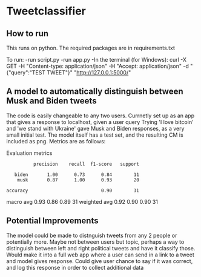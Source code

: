 # Tweetclassifier

## How to run
This runs on python. The required packages are in requirements.txt

To run:
-run script.py
-run app.py
-In the terminal (for Windows):
curl -X GET -H "Content-type: application/json"  -H "Accept: application/json"  -d "{\"query\":\"TEST TWEET\"}"  "http://127.0.0.1:5000/"


## A model to automatically distinguish between Musk and Biden tweets

The code is easily changeable to any two users. 
Currnetly set up as an app that gives a response to localhost, given a user query
Trying 'I love bitcoin' and 'we stand with Ukraine' gave Musk and Biden responses, as a very small initial test. The model itself has a test set, and the resulting CM is included as png. Metrics are as follows:

Evaluation metrics

              precision    recall  f1-score   support

       biden       1.00      0.73      0.84        11
        musk       0.87      1.00      0.93        20

    accuracy                           0.90        31
   macro avg       0.93      0.86      0.89        31
weighted avg       0.92      0.90      0.90        31

## Potential Improvements

The model could be made to distnguish tweets from any 2 people or potentially more. Maybe not between users but topic, perhaps a way to distinguish between left and right political tweets and have it classify those. 
Would make it into a full web app where a user can send in a link to a tweet and model gives response. Could give user chance to say if it was correct, and log this response in order to collect additional data


